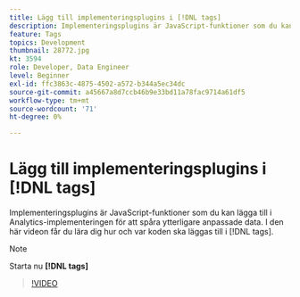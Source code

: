 ```yaml
---
title: Lägg till implementeringsplugins i [!DNL tags]
description: Implementeringsplugins är JavaScript-funktioner som du kan lägga till i Analytics-implementeringen för att spåra ytterligare anpassade data. I den här videon får du lära dig hur och var koden ska läggas till i [!DNL tags].
feature: Tags
topics: Development
thumbnail: 28772.jpg
kt: 3594
role: Developer, Data Engineer
level: Beginner
exl-id: ffc3863c-4875-4502-a572-b344a5ec34dc
source-git-commit: a45667a8d7ccb46b9e33bd11a78fac9714a61df5
workflow-type: tm+mt
source-wordcount: '71'
ht-degree: 0%

---
```


# Lägg till implementeringsplugins i [!DNL tags]

Implementeringsplugins är JavaScript-funktioner som du kan lägga till i Analytics-implementeringen för att spåra ytterligare anpassade data. I den här videon får du lära dig hur och var koden ska läggas till i [!DNL tags].

>[!NOTE]
>
> Starta nu **[!DNL tags]**

>[!VIDEO](https://video.tv.adobe.com/v/28772/?quality=12&learn=on)
